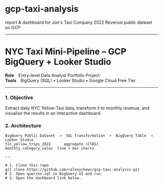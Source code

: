 # gcp-taxi-analysis
report &amp; dashboard for Joe's Taxi Company 2022 Revenue public dataset on GCP

---

# NYC Taxi Mini-Pipeline – GCP BigQuery + Looker Studio

**Role** Entry-level Data Analyst Portfolio Project  
**Tools** BigQuery (SQL) • Looker Studio • Google Cloud Free Tier  

---

### 1. Objective
Extract daily NYC Yellow-Taxi data, transform it to monthly revenue, and visualize the results in an interactive dashboard.

### 2. Architecture
```text
BigQuery Public Dataset  →  SQL Transformation  →  BigQuery Table  →  Looker Studio
tlc_yellow_trips_2022      aggregate (CTAS)      monthly_category_sales  line + bar charts

---

# 1. Clone this repo
git clone https://github.com/<alexychew>/gcp-taxi-analysis.git
# 2. Open queries.sql in BigQuery UI and run.
# 3. Open the dashboard link below.

